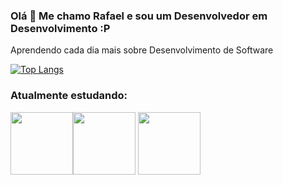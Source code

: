 ### Olá 👋 Me chamo Rafael e sou um Desenvolvedor em Desenvolvimento :P

Aprendendo cada dia mais sobre Desenvolvimento de Software

[![Top Langs](https://github-readme-stats.vercel.app/api/top-langs/?username=rafaDRF&layout=compact&hide=assembly)](https://github.com/anuraghazra/github-readme-stats)

### Atualmente estudando:

<img src="https://cdn.jsdelivr.net/gh/devicons/devicon/icons/python/python-original-wordmark.svg" padding = 100px width = 100px/><img src="https://cdn.jsdelivr.net/gh/devicons/devicon/icons/django/django-original.svg"  width = 100px/> <img src="https://cdn.jsdelivr.net/gh/devicons/devicon/icons/postgresql/postgresql-plain-wordmark.svg" width = 100px/>
